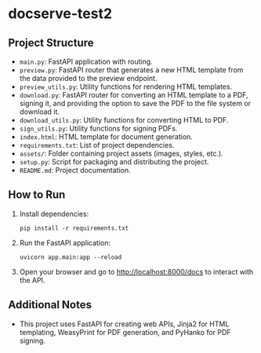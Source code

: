 # docserve-test2

## Project Structure

- `main.py`: FastAPI application with routing.
- `preview.py`: FastAPI router that generates a new HTML template from the data provided to the preview endpoint.
- `preview_utils.py`: Utility functions for rendering HTML templates.
- `download.py`: FastAPI router for converting an HTML template to a PDF, signing it, and providing the option to save the PDF to the file system or download it.
- `download_utils.py`: Utility functions for converting HTML to PDF.
- `sign_utils.py`: Utility functions for signing PDFs.
- `index.html`: HTML template for document generation.
- `requirements.txt`: List of project dependencies.
- `assets/`: Folder containing project assets (images, styles, etc.).
- `setup.py`: Script for packaging and distributing the project.
- `README.md`: Project documentation.

## How to Run

1. Install dependencies:

    ```
    pip install -r requirements.txt
    ```

2. Run the FastAPI application:

    ```
    uvicorn app.main:app --reload
    ```

3. Open your browser and go to [http://localhost:8000/docs](http://localhost:8000/docs) to interact with the API.

## Additional Notes

- This project uses FastAPI for creating web APIs, Jinja2 for HTML templating, WeasyPrint for PDF generation, and PyHanko for PDF signing.
